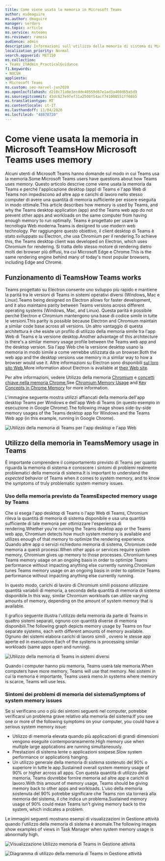 ```yaml
---
title: Come viene usata la memoria in Microsoft Teams
author: msdmaguire
ms.author: dmaguire
manager: serdars
ms.topic: article
ms.service: msteams
ms.reviewer: ramesa
audience: admin
description: Informazioni sull'utilizzo della memoria di sistema di Microsoft Teams e sul motivo per cui l'utilizzo della memoria è lo stesso tra l'applicazione desktop e l'applicazione Web.
localization_priority: Normal
search.appverid: MET150
ms.collection:
- Teams_ITAdmin_PracticalGuidance
f1.keywords:
- NOCSH
appliesto:
- Microsoft Teams
ms.custom: seo-marvel-jun2020
ms.openlocfilehash: d218c71a0e3ecdde40559d67e1ad3a408d65a5d9
ms.sourcegitcommit: 43dc627e9fef31a2508f54acf741000551ff68b5
ms.translationtype: MT
ms.contentlocale: it-IT
ms.lasthandoff: 11/04/2020
ms.locfileid: "48878720"
---
```

# <a name="how-microsoft-teams-uses-memory"></a><span data-ttu-id="da397-103">Come viene usata la memoria in Microsoft Teams</span><span class="sxs-lookup"><span data-stu-id="da397-103">How Microsoft Teams uses memory</span></span>

<span data-ttu-id="da397-104">Alcuni utenti di Microsoft Teams hanno domande sul modo in cui Teams usa la memoria.</span><span class="sxs-lookup"><span data-stu-id="da397-104">Some Microsoft Teams users have questions about how Teams uses memory.</span></span> <span data-ttu-id="da397-105">Questo articolo descrive come viene usata la memoria da Teams e perché l'applicazione desktop (app) di Teams e l'app Web di Teams non impediscono ad altre app e carichi di lavoro nello stesso computer di avere una quantità di memoria sufficiente per essere eseguita in modo ottimale.</span><span class="sxs-lookup"><span data-stu-id="da397-105">This article describes how memory is used by Teams, and why the Teams desktop application (app) and the Teams web app do not prevent other apps and workloads on the same computer from having enough memory to run optimally.</span></span> <span data-ttu-id="da397-106">Teams è progettato per usare la tecnologia Web moderna.</span><span class="sxs-lookup"><span data-stu-id="da397-106">Teams is designed to use modern web technology.</span></span> <span data-ttu-id="da397-107">Per raggiungere questo obiettivo, il client desktop di Teams è stato sviluppato su Electron, che usa Chromium per il rendering.</span><span class="sxs-lookup"><span data-stu-id="da397-107">To achieve this, the Teams desktop client was developed on Electron, which uses Chromium for rendering.</span></span> <span data-ttu-id="da397-108">Si tratta dello stesso motore di rendering dietro molti dei browser più diffusi, tra cui Microsoft Edge e Chrome.</span><span class="sxs-lookup"><span data-stu-id="da397-108">This is the same rendering engine behind many of today's most popular browsers, including Edge and Chrome.</span></span>

## <a name="how-teams-works"></a><span data-ttu-id="da397-109">Funzionamento di Teams</span><span class="sxs-lookup"><span data-stu-id="da397-109">How Teams works</span></span>

<span data-ttu-id="da397-110">Teams progettato su Electron consente uno sviluppo più rapido e mantiene la parità tra le versioni di Teams in sistemi operativi diversi (Windows, Mac e Linux).</span><span class="sxs-lookup"><span data-stu-id="da397-110">Teams being designed on Electron allows for faster development, and it also maintains parity between Teams versions across different operating systems (Windows, Mac, and Linux).</span></span> <span data-ttu-id="da397-111">Questa parità è possibile perché Electron e Chromium mantengono una base di codice simile in tutte le versioni.</span><span class="sxs-lookup"><span data-stu-id="da397-111">This parity is possible because Electron and Chromium maintain a similar code base across all versions.</span></span> <span data-ttu-id="da397-112">Un altro vantaggio di questa architettura è che esiste un profilo di utilizzo della memoria simile tra l'app Web di Teams e la versione desktop.</span><span class="sxs-lookup"><span data-stu-id="da397-112">Another advantage of this architecture is there's a similar memory usage profile between the Teams web app and the desktop version.</span></span> <span data-ttu-id="da397-113">Sia l'app Web che la versione desktop usano la memoria in modo simile a come verrebbe utilizzata da un browser.</span><span class="sxs-lookup"><span data-stu-id="da397-113">Both the web app and the desktop versions use memory in a similar way to how a browser would use it.</span></span> <span data-ttu-id="da397-114">Altre informazioni su Electron sono disponibili [sul loro sito Web.](https://electronjs.org/)</span><span class="sxs-lookup"><span data-stu-id="da397-114">More information about Electron is available at [their Web site](https://electronjs.org/).</span></span>

<span data-ttu-id="da397-115">Per altre informazioni, vedere Utilizzo della memoria [Chromium](https://www.chromium.org/developers/memory-usage-backgrounder) e [concetti chiave nella memoria Chrome.](https://chromium.googlesource.com/chromium/src.git/+/master/docs/memory/key_concepts.md)</span><span class="sxs-lookup"><span data-stu-id="da397-115">See [Chromium Memory Usage](https://www.chromium.org/developers/memory-usage-backgrounder) and [Key Concepts in Chrome Memory](https://chromium.googlesource.com/chromium/src.git/+/master/docs/memory/key_concepts.md) for more information.</span></span>

<span data-ttu-id="da397-116">L'immagine seguente mostra utilizzi affiancati della memoria dell'app desktop Teams per Windows e dell'app Web di Teams (in questo esempio in esecuzione in Google Chrome).</span><span class="sxs-lookup"><span data-stu-id="da397-116">The following image shows side-by-side memory usages of the Teams desktop app for Windows and the Teams Web app (in this example, running in Google Chrome).</span></span>

![Utilizzo della memoria di Teams per l'app desktop e l'app Web](media/teams-memory-clientweb.png)

## <a name="memory-usage-in-teams"></a><span data-ttu-id="da397-118">Utilizzo della memoria in Teams</span><span class="sxs-lookup"><span data-stu-id="da397-118">Memory usage in Teams</span></span>

<span data-ttu-id="da397-119">È importante comprendere  il comportamento previsto di Teams per quanto riguarda la memoria di sistema e conoscere i sintomi di problemi realmente problematici della memoria di sistema.</span><span class="sxs-lookup"><span data-stu-id="da397-119">It is important to understand the *expected* behavior of Teams when it comes to system memory, and to know the symptoms of truly problematic system memory issues.</span></span>

### <a name="expected-memory-usage-by-teams"></a><span data-ttu-id="da397-120">Uso della memoria previsto da Teams</span><span class="sxs-lookup"><span data-stu-id="da397-120">Expected memory usage by Teams</span></span>

<span data-ttu-id="da397-121">Che si esega l'app desktop di Teams o l'app Web di Teams, Chromium rileva la quantità di memoria di sistema disponibile e usa una quantità sufficiente di tale memoria per ottimizzare l'esperienza di rendering.</span><span class="sxs-lookup"><span data-stu-id="da397-121">Whether you're running the Teams desktop app or the Teams web app, Chromium detects how much system memory is available and utilizes enough of that memory to optimize the rendering experience.</span></span> <span data-ttu-id="da397-122">Quando altre app o servizi richiedono memoria di sistema, Chromium cede memoria a questi processi.</span><span class="sxs-lookup"><span data-stu-id="da397-122">When other apps or services require system memory, Chromium gives up memory to those processes.</span></span> <span data-ttu-id="da397-123">Chromium tunes Teams memory usage on an ongoing basis in order to optimize Teams performance without impacting anything else currently running.</span><span class="sxs-lookup"><span data-stu-id="da397-123">Chromium tunes Teams memory usage on an ongoing basis in order to optimize Teams performance without impacting anything else currently running.</span></span>

<span data-ttu-id="da397-124">In questo modo, carichi di lavoro di Chromium simili possono utilizzare quantità variabili di memoria, a seconda della quantità di memoria di sistema disponibile.</span><span class="sxs-lookup"><span data-stu-id="da397-124">In this way, similar Chromium workloads can utilize varying amounts of memory, depending on the amount of system memory that is available.</span></span>

<span data-ttu-id="da397-125">Il grafico seguente illustra l'utilizzo della memoria da parte di Teams in quattro sistemi separati, ognuno con quantità diverse di memoria disponibili.</span><span class="sxs-lookup"><span data-stu-id="da397-125">The following graph depicts memory usage by Teams on four separate systems, each with different amounts of memory available.</span></span> <span data-ttu-id="da397-126">Ognuno dei sistemi elabora carichi di lavoro simili , ovvero le stesse app aperte ed in esecuzione.</span><span class="sxs-lookup"><span data-stu-id="da397-126">Each of the systems is processing similar workloads (same apps open and running).</span></span>

![Utilizzo della memoria di Teams in sistemi diversi](media/teams-memory-usage.png)

<span data-ttu-id="da397-128">Quando i computer hanno più memoria, Teams userà tale memoria.</span><span class="sxs-lookup"><span data-stu-id="da397-128">When computers have more memory, Teams will use that memory.</span></span> <span data-ttu-id="da397-129">Nei sistemi in cui la memoria è importante, Teams userà meno.</span><span class="sxs-lookup"><span data-stu-id="da397-129">In systems where memory is scarce, Teams will use less.</span></span>

### <a name="symptoms-of-system-memory-issues"></a><span data-ttu-id="da397-130">Sintomi dei problemi di memoria del sistema</span><span class="sxs-lookup"><span data-stu-id="da397-130">Symptoms of system memory issues</span></span>

<span data-ttu-id="da397-131">Se si verificano uno o più dei sintomi seguenti nel computer, potrebbe verificarsi un problema grave relativo alla memoria del sistema:</span><span class="sxs-lookup"><span data-stu-id="da397-131">If you see one or more of the following symptoms on your computer, you could have a serious system memory issue:</span></span>

- <span data-ttu-id="da397-132">Utilizzo di memoria elevata quando più applicazioni di grandi dimensioni vengono eseguite contemporaneamente.</span><span class="sxs-lookup"><span data-stu-id="da397-132">High memory use when multiple large applications are running simultaneously.</span></span>
- <span data-ttu-id="da397-133">Prestazioni di sistema lente o applicazioni sospese.</span><span class="sxs-lookup"><span data-stu-id="da397-133">Slow system performance or applications hanging.</span></span>
- <span data-ttu-id="da397-134">Un utilizzo generale della memoria di sistema sostenuto del 90% o superiore in tutte le app.</span><span class="sxs-lookup"><span data-stu-id="da397-134">Sustained overall system memory usage of 90% or higher across all apps.</span></span> <span data-ttu-id="da397-135">Con questa quantità di utilizzo della memoria, Teams dovrebbe fornire memoria ad altre app e carichi di lavoro.</span><span class="sxs-lookup"><span data-stu-id="da397-135">With this amount of memory usage, Teams should be giving memory back to other apps and workloads.</span></span> <span data-ttu-id="da397-136">L'uso della memoria sostenuta del 90% potrebbe significare che Teams non sta tornerà alla memoria del sistema, il che indica un problema.</span><span class="sxs-lookup"><span data-stu-id="da397-136">Sustained memory usage of 90% could mean Teams isn't giving memory back to the system, which indicates a problem.</span></span>

<span data-ttu-id="da397-137">Le immagini seguenti mostrano esempi di visualizzazioni in Gestione attività quando l'utilizzo della memoria di sistema è anomale.</span><span class="sxs-lookup"><span data-stu-id="da397-137">The following images show examples of views in Task Manager when system memory usage is abnormally high.</span></span>

![Visualizzazione Utilizzo memoria di Teams in Gestione attività](media/teams-memory-high-mem-process-list.png)

![Diagramma di utilizzo della memoria di Teams in Gestione attività](media/teams-memory-high-mem-process-list2.png)
